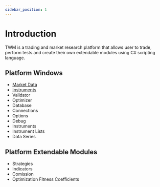 ```yaml
---
sidebar_position: 1
---
```


# Introduction

TWM is a trading and market research platform that allows user to trade, perform tests and create their own extendable modules using C# scripting language.

## Platform Windows

- [Market Data](platform/market-data)
- [Instruments](platform/instruments)
- Validator
- Optimizer
- Database
- Connections
- Options
- Debug
- Instruments
- Instrument Lists
- Data Series

## Platform Extendable Modules

- Strategies
- Indicators
- Comission
- Optimization Fitness Coefficients
